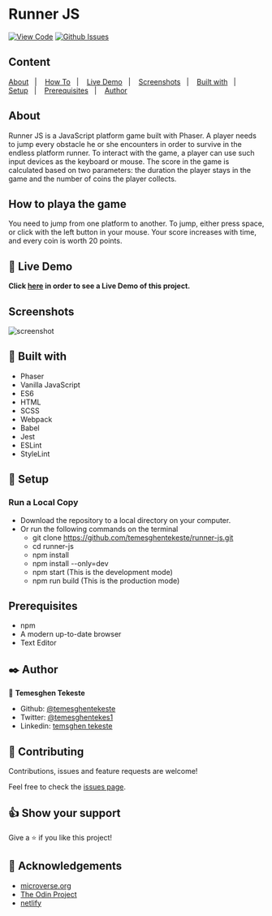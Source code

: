 # Runner JS

[![View Code](https://img.shields.io/badge/View%20-Code-green)](https://github.com/temesghentekeste/runner-js/pulls)
[![Github Issues](https://img.shields.io/badge/GitHub-Issues-orange)](https://github.com/temesghentekeste/runner-js/issues)


## Content

<a text-align="center" href="#about">About</a>&nbsp;&nbsp;&nbsp;|&nbsp;&nbsp;&nbsp;
<a href="#play">How To</a>&nbsp;&nbsp;&nbsp;|&nbsp;&nbsp;&nbsp;
<a href="#live">Live Demo</a>&nbsp;&nbsp;&nbsp;|&nbsp;&nbsp;&nbsp;
<a href="#screenshots">Screenshots</a>&nbsp;&nbsp;&nbsp;|&nbsp;&nbsp;&nbsp;
<a href="#with">Built with</a>&nbsp;&nbsp;&nbsp;|&nbsp;&nbsp;&nbsp;
<a href="#setup">Setup</a>&nbsp;&nbsp;&nbsp;|&nbsp;&nbsp;&nbsp;
<a href="#prerequisites">Prerequisites</a>&nbsp;&nbsp;&nbsp;|&nbsp;&nbsp;&nbsp;
<a href="#author">Author</a>


## About <a name = "about"></a>

Runner JS is a JavaScript platform game built with Phaser. A player needs to jump every obstacle he or she encounters in order to survive in the endless platform runner. To interact with the game, a player can use such input devices as the keyboard or mouse. The score in the game is calculated based on two parameters: the duration the player stays in the game and the number of coins the player collects.

## How to playa the game <a name = "play"></a>
You need to jump from one platform to another. To jump, either press space, or click with the left button in your mouse. Your score increases with time, and every coin is worth 20 points.



## 🔴 Live Demo <a name = "live"></a>

**Click [here](https://runner-js-temesghen.netlify.app/) in order to see a Live Demo of this project.**

## Screenshots <a name = "screenshots"></a>

![screenshot](./src/assets/screenshot_desktop.gif) 

## 🔧 Built with<a name = "with"></a>

- Phaser
- Vanilla JavaScript
- ES6
- HTML
- SCSS
- Webpack
- Babel
- Jest
- ESLint
- StyleLint

## 🔨 Setup<a name = "setup"></a>
### Run a Local Copy
- Download the repository to a local directory on your computer.
- Or run the following commands on the terminal
  - git clone https://github.com/temesghentekeste/runner-js.git
  - cd runner-js
  - npm install
  - npm install --only=dev
  - npm start (This is the development mode)
  - npm run build (This is the production mode)

## Prerequisites<a name = "prerequisites"></a>
- npm
- A modern up-to-date browser
- Text Editor

## ✒️  Author <a name = "author"></a>

👤 **Temesghen Tekeste**

- Github: [@temesghentekeste](https://github.com/temesghentekeste)
- Twitter: [@temesghentekes1](https://twitter.com/temesghentekes1)
- Linkedin: [temsghen tekeste](https://www.linkedin.com/in/temesghentekeste/)


## 🤝 Contributing

Contributions, issues and feature requests are welcome!

Feel free to check the [issues page](https://github.com/temesghentekeste/runner-js/issues).


## 👍 Show your support

Give a ⭐️ if you like this project!

## :clap: Acknowledgements
- <a href="https://www.microverse.org/" target="_blank">microverse.org</a>
- <a href="https://www.theodinproject.com/" target="_blank">The Odin Project</a>
- <a href="https://netlify.com/" target="_blank">netlify</a>
</a>
</div>
